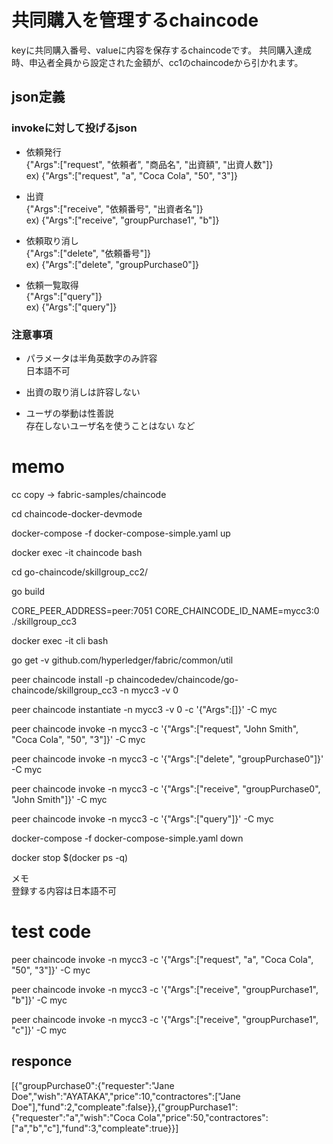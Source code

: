 # 共同購入を管理するchaincode
keyに共同購入番号、valueに内容を保存するchaincodeです。
共同購入達成時、申込者全員から設定された金額が、cc1のchaincodeから引かれます。

## json定義

### invokeに対して投げるjson

* 依頼発行      
    {"Args":["request", "依頼者", "商品名", "出資額", "出資人数"]}       
    ex) {"Args":["request", "a", "Coca Cola", "50", "3"]}

* 出資        
    {"Args":["receive", "依頼番号", "出資者名"]}        
    ex) {"Args":["receive", "groupPurchase1", "b"]}

* 依頼取り消し        
    {"Args":["delete", "依頼番号"]}     
    ex) {"Args":["delete", "groupPurchase0"]}

* 依頼一覧取得        
    {"Args":["query"]}      
    ex) {"Args":["query"]}


### 注意事項

* パラメータは半角英数字のみ許容       
    日本語不可

* 出資の取り消しは許容しない     

* ユーザの挙動は性善説        
    存在しないユーザ名を使うことはない など


# memo

cc copy → fabric-samples/chaincode

cd chaincode-docker-devmode

docker-compose -f docker-compose-simple.yaml up

docker exec -it chaincode bash

cd go-chaincode/skillgroup_cc2/

go build

CORE_PEER_ADDRESS=peer:7051 CORE_CHAINCODE_ID_NAME=mycc3:0 ./skillgroup_cc3

docker exec -it cli bash

go get -v github.com/hyperledger/fabric/common/util

peer chaincode install -p chaincodedev/chaincode/go-chaincode/skillgroup_cc3 -n mycc3 -v 0

peer chaincode instantiate -n mycc3 -v 0 -c '{"Args":[]}' -C myc

peer chaincode invoke -n mycc3 -c '{"Args":["request", "John Smith", "Coca Cola", "50", "3"]}' -C myc

peer chaincode invoke -n mycc3 -c '{"Args":["delete", "groupPurchase0"]}' -C myc

peer chaincode invoke -n mycc3 -c '{"Args":["receive", "groupPurchase0", "John Smith"]}' -C myc

peer chaincode invoke -n mycc3 -c '{"Args":["query"]}' -C myc

docker-compose -f docker-compose-simple.yaml down

docker stop $(docker ps -q)

メモ      
登録する内容は日本語不可



# test code

peer chaincode invoke -n mycc3 -c '{"Args":["request", "a", "Coca Cola", "50", "3"]}' -C myc

peer chaincode invoke -n mycc3 -c '{"Args":["receive", "groupPurchase1", "b"]}' -C myc

peer chaincode invoke -n mycc3 -c '{"Args":["receive", "groupPurchase1", "c"]}' -C myc


## responce

[{\"groupPurchase0\":{\"requester\":\"Jane Doe\",\"wish\":\"AYATAKA\",\"price\":10,\"contractores\":[\"Jane Doe\"],\"fund\":2,\"compleate\":false}},{\"groupPurchase1\":{\"requester\":\"a\",\"wish\":\"Coca Cola\",\"price\":50,\"contractores\":[\"a\",\"b\",\"c\"],\"fund\":3,\"compleate\":true}}]